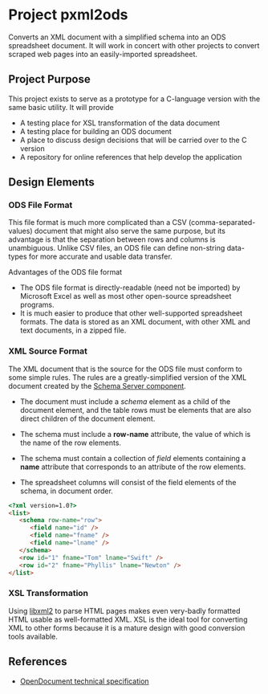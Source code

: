 # Project pxml2ods

Converts an XML document with a simplified schema into an ODS spreadsheet document.
It will work in concert with other projects to convert scraped web pages into an
easily-imported spreadsheet.

## Project Purpose

This project exists to serve as a prototype for a C-language version with the same
basic utility.  It will provide

- A testing place for XSL transformation of the data document
- A testing place for building an ODS document
- A place to discuss design decisions that will be carried over to the C version
- A repository for online references that help develop the application

## Design Elements

### ODS File Format

This file format is much more complicated than a CSV (comma-separated-values)
document that might also serve the same purpose, but its advantage is that the
separation between rows and columns is unambiguous.  Unlike CSV files, an ODS
file can define non-string data-types for more accurate and usable data transfer.

Advantages of the ODS file format
- The ODS file format is directly-readable (need not be imported) by Microsoft Excel
  as well as most other open-source spreadsheet programs.
- It is much easier to produce that other well-supported spreadsheet formats.  The
  data is stored as an XML document, with other XML and text documents, in a zipped
  file.

### XML Source Format

The XML document that is the source for the ODS file must conform to some
simple rules.  The rules are a greatly-simplified version of the XML document
created by the [Schema Server component](https://github.com/cjungmann/SchemaServer).

- The document must include a *schema* element as a child of the document element,
  and the table rows must be elements that are also direct children of the document
  element.

- The schema must include a **row-name** attribute, the value of which is the
  name of the row elements.

- The schema must contain a collection of *field* elements containing a **name**
  attribute that corresponds to an attribute of the row elements.

- The spreadsheet columns will consist of the field elements of the schema,
  in document order.

~~~html
<?xml version=1.0?>
<list>
   <schema row-name="row">
      <field name="id" />
      <field name="fname" />
      <field name="lname" />
   </schema>
   <row id="1" fname="Tom" lname="Swift" />
   <row id="2" fname="Phyllis" lname="Newton" />
</list>
~~~

### XSL Transformation

Using [libxml2](http://xmlsoft.org/) to parse HTML pages makes even very-badly
formatted HTML usable as well-formatted XML.  XSL is the ideal tool for converting
XML to other forms because it is a mature design with good conversion tools
available.




## References

- [OpenDocument technical specification](https://en.wikipedia.org/wiki/OpenDocument_technical_specification)



